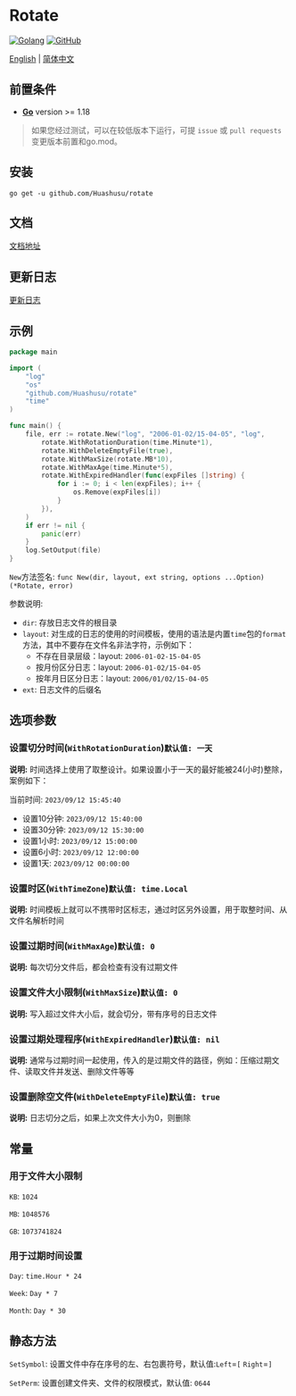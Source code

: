 # Rotate

[![Golang](https://img.shields.io/badge/Golang-1.18-blue)](https://go.dev/)
[![GitHub](https://img.shields.io/github/license/huashusu/rotate)](https://github.com/Huashusu/rotate)

[English](README.md) | [简体中文](README.zh_CN.md)

## 前置条件

- **[Go](https://go.dev/)** version >= 1.18
> 如果您经过测试，可以在较低版本下运行，可提 `issue` 或 `pull requests` 变更版本前置和go.mod。

## 安装

```shell
go get -u github.com/Huashusu/rotate
```

## 文档

[文档地址](https://godoc.org/github.com/Huashusu/rotate)

## 更新日志

[更新日志](CHANGELOG.zh_CN.md)

## 示例

```go
package main

import (
	"log"
	"os"
	"github.com/Huashusu/rotate"
	"time"
)

func main() {
	file, err := rotate.New("log", "2006-01-02/15-04-05", "log",
		rotate.WithRotationDuration(time.Minute*1),
		rotate.WithDeleteEmptyFile(true),
		rotate.WithMaxSize(rotate.MB*10),
		rotate.WithMaxAge(time.Minute*5),
		rotate.WithExpiredHandler(func(expFiles []string) {
			for i := 0; i < len(expFiles); i++ {
				os.Remove(expFiles[i])
			}
		}),
	)
	if err != nil {
		panic(err)
	}
	log.SetOutput(file)
}
```

`New`方法签名: `func New(dir, layout, ext string, options ...Option) (*Rotate, error)`

参数说明:

- `dir`: 存放日志文件的根目录
- `layout`: 对生成的日志的使用的时间模板，使用的语法是内置`time`包的`format`方法，其中不要存在文件名非法字符，示例如下：
    - 不存在目录层级：layout: `2006-01-02-15-04-05`
    - 按月份区分日志：layout: `2006-01-02/15-04-05`
    - 按年月日区分日志：layout: `2006/01/02/15-04-05`
- `ext`: 日志文件的后缀名

## 选项参数

### 设置切分时间(`WithRotationDuration`)`默认值: 一天`

**说明:** 时间选择上使用了取整设计。如果设置小于一天的最好能被24(小时)整除，案例如下：

当前时间: `2023/09/12 15:45:40`

- 设置10分钟: `2023/09/12 15:40:00`
- 设置30分钟: `2023/09/12 15:30:00`
- 设置1小时: `2023/09/12 15:00:00`
- 设置6小时: `2023/09/12 12:00:00`
- 设置1天: `2023/09/12 00:00:00`

### 设置时区(`WithTimeZone`)`默认值: time.Local`

**说明:** 时间模板上就可以不携带时区标志，通过时区另外设置，用于取整时间、从文件名解析时间

### 设置过期时间(`WithMaxAge`)`默认值: 0`

**说明:** 每次切分文件后，都会检查有没有过期文件

### 设置文件大小限制(`WithMaxSize`)`默认值: 0`

**说明:** 写入超过文件大小后，就会切分，带有序号的日志文件

### 设置过期处理程序(`WithExpiredHandler`)`默认值: nil`

**说明:** 通常与过期时间一起使用，传入的是过期文件的路径，例如：压缩过期文件、读取文件并发送、删除文件等等

### 设置删除空文件(`WithDeleteEmptyFile`)`默认值: true`

**说明:** 日志切分之后，如果上次文件大小为0，则删除

## 常量

### 用于文件大小限制

`KB`: `1024`

`MB`: `1048576`

`GB`: `1073741824`

### 用于过期时间设置

`Day`: `time.Hour * 24`

`Week`: `Day * 7`

`Month`: `Day * 30`

## 静态方法

`SetSymbol`: 设置文件中存在序号的左、右包裹符号，默认值:`Left`=`[` `Right`=`]`

`SetPerm`: 设置创建文件夹、文件的权限模式，默认值: `0644`